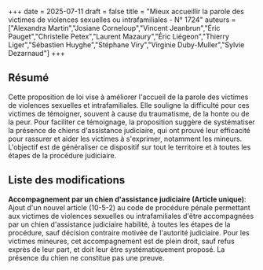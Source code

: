 +++
date = 2025-07-11
draft = false
title = "Mieux accueillir la parole des victimes de violences sexuelles ou intrafamiliales - N° 1724"
auteurs = ["Alexandra Martin","Josiane Corneloup","Vincent Jeanbrun","Éric Pauget","Christelle Petex","Laurent Mazaury","Éric Liégeon","Thierry Liger","Sébastien Huyghe","Stéphane Viry","Virginie Duby-Muller","Sylvie Dezarnaud"]
+++

## Résumé

Cette proposition de loi vise à améliorer l'accueil de la parole des victimes de violences sexuelles et intrafamiliales. Elle souligne la difficulté pour ces victimes de témoigner, souvent à cause du traumatisme, de la honte ou de la peur. Pour faciliter ce témoignage, la proposition suggère de systématiser la présence de chiens d'assistance judiciaire, qui ont prouvé leur efficacité pour rassurer et aider les victimes à s'exprimer, notamment les mineurs. L'objectif est de généraliser ce dispositif sur tout le territoire et à toutes les étapes de la procédure judiciaire.

## Liste des modifications

**Accompagnement par un chien d'assistance judiciaire (Article unique)**: Ajout d'un nouvel article (10-5-2) au code de procédure pénale permettant aux victimes de violences sexuelles ou intrafamiliales d'être accompagnées par un chien d'assistance judiciaire habilité, à toutes les étapes de la procédure, sauf décision contraire motivée de l'autorité judiciaire. Pour les victimes mineures, cet accompagnement est de plein droit, sauf refus exprès de leur part, et doit leur être systématiquement proposé. La présence du chien ne constitue pas une preuve.
